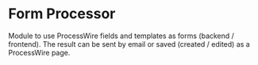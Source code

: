Form Processor
==============

Module to use ProcessWire fields and templates as forms (backend / frontend). The result can be sent by email or saved (created / edited) as a ProcessWire page.